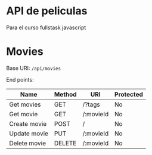 # API de peliculas
Para el curso fullstask javascript

# Movies
Base URI: `/api/movies`

End points: 

Name | Method | URI | Protected
-----|--------|-----|----------
Get movies | GET | /?tags | No
Get movie | GET | /:movieId | No
Create movie | POST | / | No
Update movie | PUT | /:movieId | No
Delete movie | DELETE | /:movieId | No
